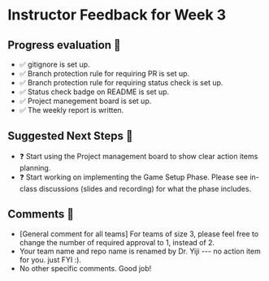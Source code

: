 # Instructor Feedback for Week 3

## Progress evaluation :scroll:
- :white_check_mark: gitignore is set up.
- :white_check_mark: Branch protection rule for requiring PR is set up.
- :white_check_mark: Branch protection rule for requiring status check is set up.
- :white_check_mark: Status check badge on README is set up. 
- :white_check_mark: Project manegement board is set up.
- :white_check_mark: The weekly report is written.

## Suggested Next Steps :muscle:
- :question: Start using the Project management board to show clear action items planning.
- :question: Start working on implementing the Game Setup Phase. Please see in-class discussions (slides and recording) for what the phase includes.

## Comments :speech_balloon:
- [General comment for all teams] For teams of size 3, please feel free to change the number of required approval to 1, instead of 2.
- Your team name and repo name is renamed by Dr. Yiji --- no action item for you. just FYI :).
- No other specific comments. Good job!
